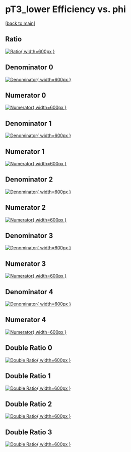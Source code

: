 # pT3_lower Efficiency vs. phi

[[back to main](./)]



## Ratio

[![Ratio](../mtv/var/pT3_lower_xtr_321_0_eff_phi.png){ width=600px }](../mtv/var/pT3_lower_xtr_321_0_eff_phi.pdf)

## Denominator 0

[![Denominator](../mtv/den/pT3_lower_xtr_321_0_eff_phi_den0.png){ width=600px }](../mtv/den/pT3_lower_xtr_321_0_eff_phi_den0.pdf)

## Numerator 0

[![Numerator](../mtv/num/pT3_lower_xtr_321_0_eff_phi_num0.png){ width=600px }](../mtv/num/pT3_lower_xtr_321_0_eff_phi_num0.pdf)

## Denominator 1

[![Denominator](../mtv/den/pT3_lower_xtr_321_0_eff_phi_den1.png){ width=600px }](../mtv/den/pT3_lower_xtr_321_0_eff_phi_den1.pdf)

## Numerator 1

[![Numerator](../mtv/num/pT3_lower_xtr_321_0_eff_phi_num1.png){ width=600px }](../mtv/num/pT3_lower_xtr_321_0_eff_phi_num1.pdf)

## Denominator 2

[![Denominator](../mtv/den/pT3_lower_xtr_321_0_eff_phi_den2.png){ width=600px }](../mtv/den/pT3_lower_xtr_321_0_eff_phi_den2.pdf)

## Numerator 2

[![Numerator](../mtv/num/pT3_lower_xtr_321_0_eff_phi_num2.png){ width=600px }](../mtv/num/pT3_lower_xtr_321_0_eff_phi_num2.pdf)

## Denominator 3

[![Denominator](../mtv/den/pT3_lower_xtr_321_0_eff_phi_den3.png){ width=600px }](../mtv/den/pT3_lower_xtr_321_0_eff_phi_den3.pdf)

## Numerator 3

[![Numerator](../mtv/num/pT3_lower_xtr_321_0_eff_phi_num3.png){ width=600px }](../mtv/num/pT3_lower_xtr_321_0_eff_phi_num3.pdf)

## Denominator 4

[![Denominator](../mtv/den/pT3_lower_xtr_321_0_eff_phi_den4.png){ width=600px }](../mtv/den/pT3_lower_xtr_321_0_eff_phi_den4.pdf)

## Numerator 4

[![Numerator](../mtv/num/pT3_lower_xtr_321_0_eff_phi_num4.png){ width=600px }](../mtv/num/pT3_lower_xtr_321_0_eff_phi_num4.pdf)

## Double Ratio 0

[![Double Ratio](../mtv/ratio/pT3_lower_xtr_321_0_eff_phi_ratio0.png){ width=600px }](../mtv/ratio/pT3_lower_xtr_321_0_eff_phi_ratio0.pdf)

## Double Ratio 1

[![Double Ratio](../mtv/ratio/pT3_lower_xtr_321_0_eff_phi_ratio1.png){ width=600px }](../mtv/ratio/pT3_lower_xtr_321_0_eff_phi_ratio1.pdf)

## Double Ratio 2

[![Double Ratio](../mtv/ratio/pT3_lower_xtr_321_0_eff_phi_ratio2.png){ width=600px }](../mtv/ratio/pT3_lower_xtr_321_0_eff_phi_ratio2.pdf)

## Double Ratio 3

[![Double Ratio](../mtv/ratio/pT3_lower_xtr_321_0_eff_phi_ratio3.png){ width=600px }](../mtv/ratio/pT3_lower_xtr_321_0_eff_phi_ratio3.pdf)


